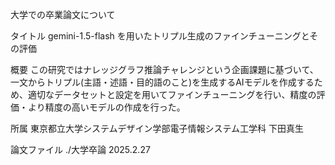 大学での卒業論文について

タイトル
gemini-1.5-flash を用いたトリプル生成のファインチューニングとその評価

概要
この研究ではナレッジグラフ推論チャレンジという企画課題に基づいて、一文からトリプル(主語・述語・目的語のこと)を生成するAIモデルを作成するため、適切なデータセットと設定を用いてファインチューニングを行い、精度の評価・より精度の高いモデルの作成を行った。

所属
東京都立大学システムデザイン学部電子情報システム工学科
下田真生

論文ファイル
./大学卒論 2025.2.27
